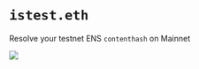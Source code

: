 # `istest.eth`

Resolve your testnet ENS `contenthash` on Mainnet 

![](https://raw.githubusercontent.com/bensyc/istest-eth/master/resources/schematic.png)
